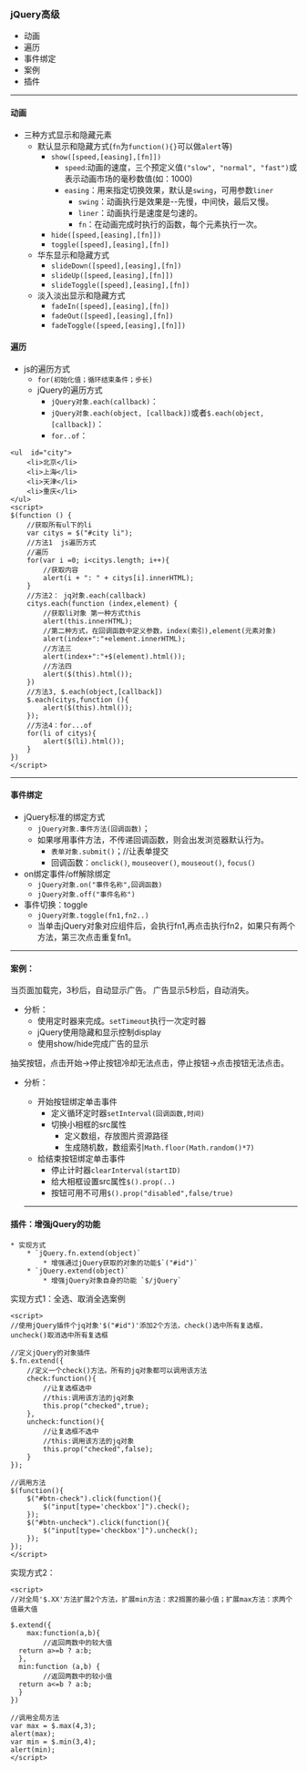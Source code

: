 ### jQuery高级
* 动画
* 遍历
* 事件绑定
* 案例
* 插件
***
#### 动画
* 三种方式显示和隐藏元素
	* 默认显示和隐藏方式(`fn`为`function(){}`可以做`alert`等)
		* `show([speed,[easing],[fn]])`
			* `speed`:动画的速度，三个预定义值`("slow", "normal", "fast")`或表示动画市场的毫秒数值(如：1000)
			* `easing`：用来指定切换效果，默认是`swing`，可用参数`liner`
				* `swing`：动画执行是效果是--先慢，中间快，最后又慢。
				* `liner`：动画执行是速度是匀速的。
				* `fn`：在动画完成时执行的函数，每个元素执行一次。
		* `hide([speed,[easing],[fn]])`
		* `toggle([speed],[easing],[fn])`
	* 华东显示和隐藏方式
		* `slideDown([speed],[easing],[fn])`
		* `slideUp([speed,[easing],[fn]])`
		* `slideToggle([speed],[easing],[fn])`
	* 淡入淡出显示和隐藏方式
		* `fadeIn([speed],[easing],[fn])`
		* `fadeOut([speed],[easing],[fn])`
		* `fadeToggle([speed,[easing],[fn]])`

#### 遍历
* js的遍历方式
	* `for(初始化值；循环结束条件；步长)`
	* jQuery的遍历方式
		* `jQuery对象.each(callback)`：
		* `jQuery对象.each(object, [callback])`或者`$.each(object, [callback])`：
		* `for..of`：
```
<ul  id="city">  
	<li>北京</li>  
	<li>上海</li>  
	<li>天津</li>  
	<li>重庆</li>  
</ul>  
<script>  
$(function () {  
	//获取所有ul下的li  
	var citys = $("#city li");  
	//方法1  js遍历方式
	//遍历  
	for(var i =0; i<citys.length; i++){  
		//获取内容  
		alert(i + ": " + citys[i].innerHTML);  
	}  
	//方法2： jq对象.each(callback)  
	citys.each(function (index,element) {  
		//获取li对象 第一种方式this  
		alert(this.innerHTML);  
		//第二种方式，在回调函数中定义参数，index(索引),element(元素对象)  
		alert(index+":"+element.innerHTML);  
		//方法三  
		alert(index+":"+$(element).html());  
		//方法四  
		alert($(this).html());  
	})  
	//方法3, $.each(object,[callback])  
	$.each(citys,function (){  
		alert($(this).html());  
	});  
	//方法4：for...of  
	for(li of citys){  
		alert($(li).html());  
	}  
})  
</script>
```

***
#### 事件绑定
* jQuery标准的绑定方式
	* `jQuery对象.事件方法(回调函数)`；
	* 如果嗲用事件方法，不传递回调函数，则会出发浏览器默认行为。
		* `表单对象.submit()`；//让表单提交
		* 回调函数：`onclick()`, `mouseover()`, `mouseout()`, `focus()`
* on绑定事件/off解除绑定
	* `jQuery对象.on("事件名称",回调函数)`
	* `jQuery对象.off("事件名称")`
* 事件切换：toggle
	* `jQuery对象.toggle(fn1,fn2..)`
	* 当单击jQuery对象对应组件后，会执行fn1,再点击执行fn2，如果只有两个方法，第三次点击重复fn1。
***
#### 案例：
当页面加载完，3秒后，自动显示广告。
广告显示5秒后，自动消失。

* 分析：
	* 使用定时器来完成。`setTimeout`执行一次定时器
	* jQuery使用隐藏和显示控制display
	* 使用show/hide完成广告的显示


抽奖按钮，点击开始->停止按钮冷却无法点击，停止按钮->点击按钮无法点击。
* 分析：
	* 开始按钮绑定单击事件
		* 定义循环定时器`setInterval(回调函数,时间)`
		* 切换小相框的src属性
			* 定义数组，存放图片资源路径
			* 生成随机数，数组索引`Math.floor(Math.random()*7)`
	* 给结束按钮绑定单击事件
		* 停止计时器`clearInterval(startID)`
		* 给大相框设置src属性`$().prop(..)`
		* 按钮可用不可用`$().prop("disabled",false/true)`
	
	***
####	插件：增强jQuery的功能
	* 实现方式
		* `jQuery.fn.extend(object)`
			* 增强通过jQuery获取的对象的功能$`("#id")`
		* `jQuery.extend(object)`
			* 增强jQuery对象自身的功能 `$/jQuery`

实现方式1：全选、取消全选案例
```
<script>  
//使用jQuery插件个jq对象'$("#id")'添加2个方法，check()选中所有复选框，uncheck()取消选中所有复选框  

//定义jQuery的对象插件  
$.fn.extend({  
	//定义一个check()方法。所有的jq对象都可以调用该方法  
	check:function(){  
		//让复选框选中  
		//this:调用该方法的jq对象  
		this.prop("checked",true);  
	},  
	uncheck:function(){  
		//让复选框不选中  
		//this:调用该方法的jq对象  
		this.prop("checked",false);  
	}  
});  
  
//调用方法  
$(function(){  
	$("#btn-check").click(function(){  
		$("input[type='checkbox']").check();  
	});  
	$("#btn-uncheck").click(function(){  
		$("input[type='checkbox']").uncheck();  
	});  
});  
</script>
```
实现方式2：
```
<script>  
//对全局'$.XX'方法扩展2个方法，扩展min方法：求2搁置的最小值；扩展max方法：求两个值最大值  
  
$.extend({  
    max:function(a,b){  
        //返回两数中的较大值  
  return a>=b ? a:b;  
  },  
  min:function (a,b) {  
        //返回两数中的较小值  
  return a<=b ? a:b;  
  }  
})  
  
//调用全局方法  
var max = $.max(4,3);  
alert(max);  
var min = $.min(3,4);  
alert(min);  
</script>
```
